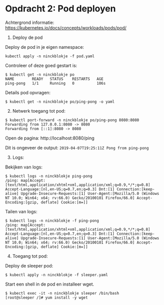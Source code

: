 # Opdracht 2: Pod deployen

Achtergrond informatie: https://kubernetes.io/docs/concepts/workloads/pods/pod/

1. Deploy de pod

Deploy de pod in je eigen namespace:

````
kubectl apply -n ninckblokje -f pod.yaml
````

Controleer of deze goed gestart is:

````
$ kubectl get -n ninckblokje po
NAME        READY   STATUS    RESTARTS   AGE
ping-pong   1/1     Running   0          106s
````

Details pod opvragen:

````
$ kubectl get -n ninckblokje po/ping-pong -o yaml
````

2. Netwerk toegang tot pod:

````
$ kubectl port-forward -n ninckblokje po/ping-pong 8080:8080
Forwarding from 127.0.0.1:8080 -> 8080
Forwarding from [::1]:8080 -> 8080
````

Open de pagina: http://localhost:8080/ping

Dit is ongeveer de output: `2019-04-07T19:25:11Z Pong from ping-pong`

3. Logs:

Bekijken van logs:

````
$ kubectl logs -n ninckblokje ping-pong
/ping: map[Accept:[text/html,application/xhtml+xml,application/xml;q=0.9,*/*;q=0.8] Accept-Language:[nl,en-US;q=0.7,en;q=0.3] Dnt:[1] Connection:[keep-alive] Upgrade-Insecure-Requests:[1] User-Agent:[Mozilla/5.0 (Windows NT 10.0; Win64; x64; rv:66.0) Gecko/20100101 Firefox/66.0] Accept-Encoding:[gzip, deflate] Cookie:[m=]]
````

Tailen van logs:

````
$ kubectl logs -n ninckblokje -f ping-pong
/ping: map[Accept:[text/html,application/xhtml+xml,application/xml;q=0.9,*/*;q=0.8] Accept-Language:[nl,en-US;q=0.7,en;q=0.3] Dnt:[1] Connection:[keep-alive] Upgrade-Insecure-Requests:[1] User-Agent:[Mozilla/5.0 (Windows NT 10.0; Win64; x64; rv:66.0) Gecko/20100101 Firefox/66.0] Accept-Encoding:[gzip, deflate] Cookie:[m=]]
````

4. Toegang tot pod:

Deploy de sleeper pod:

````
$ kubectl apply -n ninckblokje -f sleeper.yaml
````

Start een shell in de pod en installeer wget.

````
$ kubectl exec -it -n ninckblokje sleeper /bin/bash
[root@sleeper /]# yum install -y wget
````